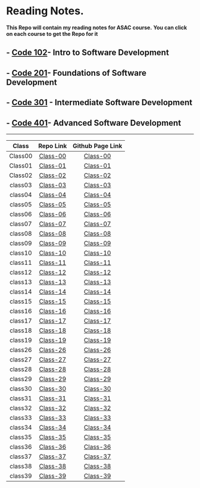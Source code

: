 # Reading Notes.

**This Repo will contain my reading notes for ASAC course.**
**You can click on each course to get the Repo for it**

## - [Code 102](https://github.com/amr88nzzal/reading-notes-repo)- Intro to Software Development
## - [Code 201](https://github.com/amr88nzzal/reading-notes-201)- Foundations of Software Development
## - [Code 301](https://github.com/amr88nzzal/reading-notes-301) - Intermediate Software Development
## - [Code 401](https://github.com/amr88nzzal/reading-note-401)- Advanced Software Development

-------

| Class      |    Repo Link     |   Github Page Link  |
| :----:     | :--------------: | :-----------------: |
| Class00    |     [Class-00](https://github.com/amr88nzzal/reading-note-401/blob/main/class00.md) |     [Class-00](https://amr88nzzal.github.io/reading-note-401/class00)    |
| Class01    |     [Class-01](https://github.com/amr88nzzal/reading-note-401/blob/main/class01.md) |     [Class-01](https://amr88nzzal.github.io/reading-note-401/class01) 
| Class02    |     [Class-02](https://github.com/amr88nzzal/reading-note-401/blob/main/class02.md) |     [Class-02](https://amr88nzzal.github.io/reading-note-401/class02)   
| class03    |     [Class-03](https://github.com/amr88nzzal/reading-note-401/blob/main/class03.md) |     [Class-03](https://amr88nzzal.github.io/reading-note-401/class03)
| class04    |     [Class-04](https://github.com/amr88nzzal/reading-note-401/blob/main/class04.md) |     [Class-04](https://amr88nzzal.github.io/reading-note-401/class04)
| class05    |     [Class-05](https://github.com/amr88nzzal/reading-note-401/blob/main/class05.md) |     [Class-05](https://amr88nzzal.github.io/reading-note-401/class05)
| class06    |     [Class-06](https://github.com/amr88nzzal/reading-note-401/blob/main/class06.md) |     [Class-06](https://amr88nzzal.github.io/reading-note-401/class06)
| class07    |     [Class-07](https://github.com/amr88nzzal/reading-note-401/blob/main/class07.md) |     [Class-07](https://amr88nzzal.github.io/reading-note-401/class07)
| class08    |     [Class-08](https://github.com/amr88nzzal/reading-note-401/blob/main/class08.md) |     [Class-08](https://amr88nzzal.github.io/reading-note-401/class08)
| class09    |     [Class-09](https://github.com/amr88nzzal/reading-note-401/blob/main/class09.md) |     [Class-09](https://amr88nzzal.github.io/reading-note-401/class09)
| class10    |     [Class-10](https://github.com/amr88nzzal/reading-note-401/blob/main/class10.md) |     [Class-10](https://amr88nzzal.github.io/reading-note-401/class10)
| class11    |     [Class-11](https://github.com/amr88nzzal/reading-note-401/blob/main/class11.md) |     [Class-11](https://amr88nzzal.github.io/reading-note-401/class11)
| class12    |     [Class-12](https://github.com/amr88nzzal/reading-note-401/blob/main/class12.md) |     [Class-12](https://amr88nzzal.github.io/reading-note-401/class12)
| class13    |     [Class-13](https://github.com/amr88nzzal/reading-note-401/blob/main/class13.md) |     [Class-13](https://amr88nzzal.github.io/reading-note-401/class13)
| class14    |     [Class-14](https://github.com/amr88nzzal/reading-note-401/blob/main/class14.md) |     [Class-14](https://amr88nzzal.github.io/reading-note-401/class14)
| class15    |     [Class-15](https://github.com/amr88nzzal/reading-note-401/blob/main/class15.md) |     [Class-15](https://amr88nzzal.github.io/reading-note-401/class15)
| class16    |     [Class-16](https://github.com/amr88nzzal/reading-note-401/blob/main/class16.md) |     [Class-16](https://amr88nzzal.github.io/reading-note-401/class16)
| class17    |     [Class-17](https://github.com/amr88nzzal/reading-note-401/blob/main/class17.md) |     [Class-17](https://amr88nzzal.github.io/reading-note-401/class17)
| class18    |     [Class-18](https://github.com/amr88nzzal/reading-note-401/blob/main/class18.md) |     [Class-18](https://amr88nzzal.github.io/reading-note-401/class18)
| class19    |     [Class-19](https://github.com/amr88nzzal/reading-note-401/blob/main/class19.md) |     [Class-19](https://amr88nzzal.github.io/reading-note-401/class19)
| class26    |     [Class-26](https://github.com/amr88nzzal/reading-note-401/blob/main/class26.md) |     [Class-26](https://amr88nzzal.github.io/reading-note-401/class26)
| class27    |     [Class-27](https://github.com/amr88nzzal/reading-note-401/blob/main/class27.md) |     [Class-27](https://amr88nzzal.github.io/reading-note-401/class27)
| class28    |     [Class-28](https://github.com/amr88nzzal/reading-note-401/blob/main/class28.md) |     [Class-28](https://amr88nzzal.github.io/reading-note-401/class28)
| class29    |     [Class-29](https://github.com/amr88nzzal/reading-note-401/blob/main/class29.md) |     [Class-29](https://amr88nzzal.github.io/reading-note-401/class29)
| class30    |     [Class-30](https://github.com/amr88nzzal/reading-note-401/blob/main/class30.md) |     [Class-30](https://amr88nzzal.github.io/reading-note-401/class30)
| class31    |     [Class-31](https://github.com/amr88nzzal/reading-note-401/blob/main/class31.md) |     [Class-31](https://amr88nzzal.github.io/reading-note-401/class31)
| class32    |     [Class-32](https://github.com/amr88nzzal/reading-note-401/blob/main/class32.md) |     [Class-32](https://amr88nzzal.github.io/reading-note-401/class32)
| class33    |     [Class-33](https://github.com/amr88nzzal/reading-note-401/blob/main/class33.md) |     [Class-33](https://amr88nzzal.github.io/reading-note-401/class33)
| class34    |     [Class-34](https://github.com/amr88nzzal/reading-note-401/blob/main/class34.md) |     [Class-34](https://amr88nzzal.github.io/reading-note-401/class34)
| class35    |     [Class-35](https://github.com/amr88nzzal/reading-note-401/blob/main/class35.md) |     [Class-35](https://amr88nzzal.github.io/reading-note-401/class35)
| class36    |     [Class-36](https://github.com/amr88nzzal/reading-note-401/blob/main/class36.md) |     [Class-36](https://amr88nzzal.github.io/reading-note-401/class36)
| class37    |     [Class-37](https://github.com/amr88nzzal/reading-note-401/blob/main/class37.md) |     [Class-37](https://amr88nzzal.github.io/reading-note-401/class37)
| class38    |     [Class-38](https://github.com/amr88nzzal/reading-note-401/blob/main/class38.md) |     [Class-38](https://amr88nzzal.github.io/reading-note-401/class38)
| class39    |     [Class-39](https://github.com/amr88nzzal/reading-note-401/blob/main/class39.md) |     [Class-39](https://amr88nzzal.github.io/reading-note-401/class39)
